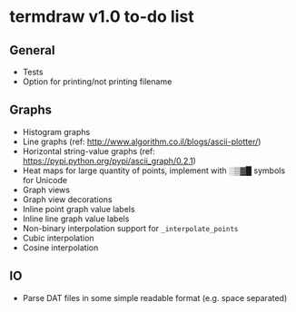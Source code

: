 termdraw v1.0 to-do list
========================

General
-------
+ Tests
+ Option for printing/not printing filename

Graphs
------
+ Histogram graphs
+ Line graphs (ref: http://www.algorithm.co.il/blogs/ascii-plotter/)
+ Horizontal string-value graphs (ref:
  https://pypi.python.org/pypi/ascii_graph/0.2.1)
+ Heat maps for large quantity of points, implement with ░▒▓█ symbols for
  Unicode
+ Graph views
+ Graph view decorations
+ Inline point graph value labels
+ Inline line graph value labels
+ Non-binary interpolation support for `_interpolate_points`
+ Cubic interpolation
+ Cosine interpolation

IO
--
+ Parse DAT files in some simple readable format (e.g. space separated)
